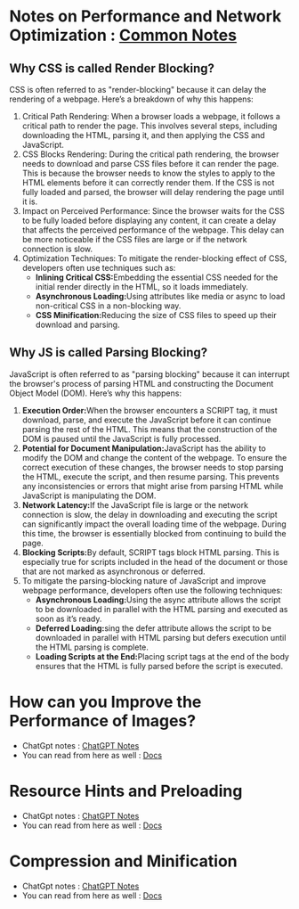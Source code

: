 <h1>
    Notes on Performance and Network Optimization : <a href="https://heyashu.in/digital-garden/notes/front-end-design-system/how-to-do-network-optimization-in-web" target="_blank">Common Notes</a>
</h1>
<h2>Why CSS is called Render Blocking?</h2>
    <p>CSS is often referred to as "render-blocking" because it can delay the rendering of a webpage. Here’s a breakdown of why this happens:</p>
    <ol>
        <li>Critical Path Rendering: When a browser loads a webpage, it follows a critical path to render the page. This involves several steps, including downloading the HTML, parsing it, and then applying the CSS and JavaScript.</li>
        <li>CSS Blocks Rendering: During the critical path rendering, the browser needs to download and parse CSS files before it can render the page. This is because the browser needs to know the styles to apply to the HTML elements before it can correctly render them. If the CSS is not fully loaded and parsed, the browser will delay rendering the page until it is.</li>
        <li>Impact on Perceived Performance: Since the browser waits for the CSS to be fully loaded before displaying any content, it can create a delay that affects the perceived performance of the webpage. This delay can be more noticeable if the CSS files are large or if the network connection is slow.</li>
        <li>Optimization Techniques: To mitigate the render-blocking effect of CSS, developers often use techniques such as:
            <ul>
                <li><b>Inlining Critical CSS:</b>Embedding the essential CSS needed for the initial render directly in the HTML, so it loads immediately.</li>
                <li><b>Asynchronous Loading:</b>Using attributes like media or async to load non-critical CSS in a non-blocking way.</li>
                <li><b>CSS Minification:</b>Reducing the size of CSS files to speed up their download and parsing.</li>
            </ul>
        </li>
    </ol>
    <h2>Why JS is called Parsing Blocking?</h2>
    <p>JavaScript is often referred to as "parsing blocking" because it can interrupt the browser's process of parsing HTML and constructing the Document Object Model (DOM). Here’s why this happens:</p>
    <ol>
        <li><b>Execution Order:</b>When the browser encounters a SCRIPT tag, it must download, parse, and execute the JavaScript before it can continue parsing the rest of the HTML. This means that the construction of the DOM is paused until the JavaScript is fully processed.</li>
        <li><b>Potential for Document Manipulation:</b>JavaScript has the ability to modify the DOM and change the content of the webpage. To ensure the correct execution of these changes, the browser needs to stop parsing the HTML, execute the script, and then resume parsing. This prevents any inconsistencies or errors that might arise from parsing HTML while JavaScript is manipulating the DOM.</li>
        <li><b>Network Latency:</b>If the JavaScript file is large or the network connection is slow, the delay in downloading and executing the script can significantly impact the overall loading time of the webpage. During this time, the browser is essentially blocked from continuing to build the page.</li>
        <li><b>Blocking Scripts:</b>By default, SCRIPT tags block HTML parsing. This is especially true for scripts included in the head of the document or those that are not marked as asynchronous or deferred.</li>
        <li>To mitigate the parsing-blocking nature of JavaScript and improve webpage performance, developers often use the following techniques:
            <ul>
                <li><b>Asynchronous Loading:</b>Using the async attribute allows the script to be downloaded in parallel with the HTML parsing and executed as soon as it’s ready.</li>
                <li><b>Deferred Loading:</b>sing the defer attribute allows the script to be downloaded in parallel with HTML parsing but defers execution until the HTML parsing is complete.</li>
                <li><b>Loading Scripts at the End:</b>Placing script tags at the end of the body ensures that the HTML is fully parsed before the script is executed.</li>
            </ul>
        </li>
    </ol>
<h1>How can you Improve the Performance of Images?</h1>
<ul>
    <li>
        ChatGpt notes : <a href="https://chatgpt.com/share/6893b0a7-4f20-8006-9ec9-7e90bdcb23f8" target="_blank">ChatGPT Notes</a>
    </li>
    <li>
        You can read from here as well : <a href="https://web.dev/learn/performance/image-performance" target="_blank">Docs</a>
    </li>
</ul>
<h1>Resource Hints and Preloading</h1>
<ul>
    <li>
        ChatGpt notes : <a href="https://chatgpt.com/share/6893b8bc-509c-8006-8275-7a6ca2a49db2" target="_blank">ChatGPT Notes</a>
    </li>
    <li>
        You can read from here as well : <a href="https://web.dev/learn/performance/resource-hints" target="_blank">Docs</a>
    </li>
</ul>
<h1>Compression and Minification</h1>
<ul>
    <li>
        ChatGpt notes : <a href="https://chatgpt.com/share/6893bbde-a8cc-8006-8405-e6f74ebc8a67" target="_blank">ChatGPT Notes</a>
    </li>
    <li>
        You can read from here as well : <a href="https://web.dev/learn/performance/general-html-performance#compression" target="_blank">Docs</a>
    </li>
</ul>